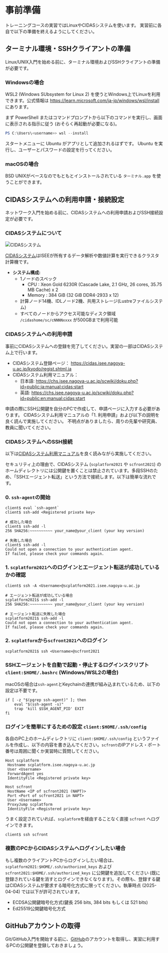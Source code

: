# 事前準備

トレーニングコースの実習ではLinuxやCIDASシステムを使います。
実習前に各自で以下の準備を終えるようにしてください。

## ターミナル環境・SSHクライアントの準備

Linux/UNIX入門を始める前に、ターミナル環境およびSSHクライアントの準備が必要です。

### Windowsの場合

WSL2 (Windows SUbsystem for Linux 2) を使うとWindows上でLinuxを利用できます。公式情報は <https://learn.microsoft.com/ja-jp/windows/wsl/install> にあります。

まず PowerShell またはコマンドプロンプトから以下のコマンドを実行し、画面に表示される指示に従う (おそらく再起動が必要になる)。

```powershell
PS C:\Users\<username>> wsl --install
```

スタートメニューに Ubuntu がアプリとして追加されるはずです。
Ubuntu を実行し、ユーザーとパスワードの設定を行ってください。

### macOSの場合

BSD UNIXがベースなのでもともとインストールされている `ターミナル.app` を使うことができます。

## CIDASシステムへの利用申請・接続設定

ネットワーク入門を始める前に、CIDASシステムへの利用申請およびSSH接続設定が必要です。

### CIDASシステムについて

![CIDASシステム](https://cidas.isee.nagoya-u.ac.jp/kyodo/_img/cidas_system2021_long.png)

[CIDASシステム](https://cidas.isee.nagoya-u.ac.jp/kyodo/cidas.shtml)はISEEが所有するデータ解析や数値計算を実行できるクラスタ計算機です。

- **システム構成:**
  - 1ノードのスペック
    - CPU : Xeon Gold 6230R (Cascade Lake, 2.1 GHz, 26 cores, 35.75 MB Cache) x 2
    - Memory : 384 GiB (32 GiB DDR4-2933 x 12)
  - 計算ノード14機、IDLノード2機、共用ストレージ(Lustreファイルシステム)
  - すべてのノードからアクセス可能なディスク領域 `/cidashome/sc/cNNNNxxxx` が500GBまで利用可能

### CIDASシステムへの利用申請

事前にCIDASシステムへの登録を完了してください。実習の一部はCIDASシステム上で行います。

- CIDASシステム登録ページ： <https://cidas.isee.nagoya-u.ac.jp/kyodo/regist.shtml.ja>
- CIDASシステム利用マニュアル：
  - 日本語: <https://chs.isee.nagoya-u.ac.jp/scwiki/doku.php?id=public:ja:manual:cidas:start>
  - 英語: <https://chs.isee.nagoya-u.ac.jp/scwiki/doku.php?id=public:en:manual:cidas:start>

申請の際にSSH公開鍵を自分のPCで作成して、申請ページに入力する必要があります。
CIDASシステム利用マニュアルの「1. 利用申請」および以下の説明を良く読んで実施してください。
不明点がありましたら、周りの先輩や研究員、教員に聞いてください。

### CIDASシステムへのSSH接続

以下は[CIDASシステム利用マニュアル](https://chs.isee.nagoya-u.ac.jp/scwiki/doku.php?id=public:ja:manual:cidas:start)を良く読みながら実施してください。

セキュリティ上の理由で、CIDASシステム (`scplatform2021` や `scfront2021`) のホームディレクトリには公開鍵を置くことは禁止されています。多段SSHのため、「SSHエージェント転送」という方法で接続します。以下は簡単な流れです。

### 0. `ssh-agent`の開始

```shell
client$ eval `ssh-agent`
client$ ssh-add <Registered private key>

# 成功した場合
client$ ssh-add -l
256 SHA256:~~~~~~~~~~ your_name@your_client (your key version)

# 失敗した場合
client$ ssh-add -l
Could not open a connection to your authentication agent.
If failed, please check your commands again.
```

### 1. `scplatform2021`へのログインとエージェント転送が成功しているかの確認

```shell
client$ ssh -A <Username>@scplatform2021.isee.nagoya-u.ac.jp

# エージェント転送が成功している場合
scplatform2021$ ssh-add -l
256 SHA256:~~~~~~~~~~ your_name@your_client (your key version)

# エージェント転送に失敗した場合
scplatform2021$ ssh-add -l
Could not open a connection to your authentication agent.
If failed, please check your commands again.
```

### 2. `scplatform`から`scfront2021`へのログイン

```shell
scplatform2021$ ssh <Username>@scfront2021
```

### SSHエージェントを自動で起動・停止するログインスクリプト `client:$HOME/.bashrc` (Windows/WSL2の場合)

macOSの場合は`ssh-agent`とKeychainの連携が組み込まれているため、以下の設定は不要です。

```shell
if [ -z "$(pgrep ssh-agent)" ]; then
    eval "$(ssh-agent -s)"
    trap 'kill $SSH_AGENT_PID' EXIT
fi
```

### ログインを簡単にするための設定 `client:$HOME/.ssh/config`

各自のPC上のホームディレクトリに `client:$HOME/.ssh/config` というファイルを作成し、以下の内容を書き込んでください。`scfront`のIPアドレス・ポート番号は周囲に聞くか実習時に質問してください。

```config
Host scplatform
 Hostname scplatform.isee.nagoya-u.ac.jp
 User <Username>
 ForwardAgent yes
 IdentityFile <Registered private key>

Host scfront
 HostName <IP of scfront2021 (NAPT)>
 Port <Port of scfront2021 in NAPT>
 User <Username>
 ProxyJump scplatform
 IdentityFile <Registered private key>
```

うまく設定されていれば、`scplatform`を経由することなく直接 `scfront` へログインできます。

```shell
client$ ssh scfront
```

### 複数のPCからCIDASシステムへログインしたい場合

もし複数のクライアントPCからログインしたい場合は、 `scplatform2021:$HOME/.ssh/authorized_keys` および `scfront2021:$HOME/.ssh/authorized_keys` に公開鍵を追加してください (既に登録されている鍵を消すとログインできなくなります)。その際も、登録する鍵はCIDASシステムが要求する暗号化方式に限ってください。執筆時点 (2025-04-04) では以下が許可されています。

- ECDSA公開鍵暗号化方式(鍵長 256 bits, 384 bits もしくは 521 bits)
- Ed25519公開鍵暗号化方式

## GitHubアカウントの取得

Git/GitHub入門を開始する前に、[GitHub](https://github.com/)のアカウントを取得し、実習に利用するPCの公開鍵を登録しておきましょう。
